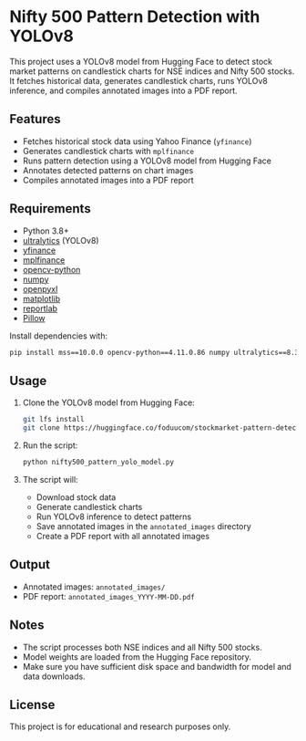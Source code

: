 # Nifty 500 Pattern Detection with YOLOv8

This project uses a YOLOv8 model from Hugging Face to detect stock market patterns on candlestick charts for NSE indices and Nifty 500 stocks. It fetches historical data, generates candlestick charts, runs YOLOv8 inference, and compiles annotated images into a PDF report.

## Features

- Fetches historical stock data using Yahoo Finance (`yfinance`)
- Generates candlestick charts with `mplfinance`
- Runs pattern detection using a YOLOv8 model from Hugging Face
- Annotates detected patterns on chart images
- Compiles annotated images into a PDF report

## Requirements

- Python 3.8+
- [ultralytics](https://github.com/ultralytics/ultralytics) (YOLOv8)
- [yfinance](https://github.com/ranaroussi/yfinance)
- [mplfinance](https://github.com/matplotlib/mplfinance)
- [opencv-python](https://github.com/opencv/opencv-python)
- [numpy](https://numpy.org/)
- [openpyxl](https://openpyxl.readthedocs.io/)
- [matplotlib](https://matplotlib.org/)
- [reportlab](https://www.reportlab.com/)
- [Pillow](https://python-pillow.org/)

Install dependencies with:

```sh
pip install mss==10.0.0 opencv-python==4.11.0.86 numpy ultralytics==8.3.94 openpyxl==3.1.5 mplfinance matplotlib reportlab yfinance pyvirtualdisplay google-api-python-client google-auth-httplib2 google-auth-oauthlib ultralyticsplus
```

## Usage

1. Clone the YOLOv8 model from Hugging Face:

    ```sh
    git lfs install
    git clone https://huggingface.co/foduucom/stockmarket-pattern-detection-yolov8
    ```

2. Run the script:

    ```sh
    python nifty500_pattern_yolo_model.py
    ```

3. The script will:
    - Download stock data
    - Generate candlestick charts
    - Run YOLOv8 inference to detect patterns
    - Save annotated images in the `annotated_images` directory
    - Create a PDF report with all annotated images

## Output

- Annotated images: `annotated_images/`
- PDF report: `annotated_images_YYYY-MM-DD.pdf`

## Notes

- The script processes both NSE indices and all Nifty 500 stocks.
- Model weights are loaded from the Hugging Face repository.
- Make sure you have sufficient disk space and bandwidth for model and data downloads.

## License

This project is for educational and research purposes only.

